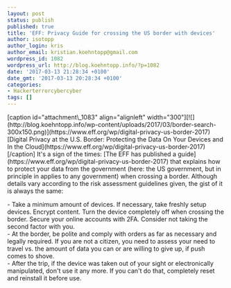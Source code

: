 ```yaml
---
layout: post
status: publish
published: true
title: 'EFF: Privacy Guide for crossing the US border with devices'
author: isotopp
author_login: kris
author_email: kristian.koehntopp@gmail.com
wordpress_id: 1082
wordpress_url: http://blog.koehntopp.info/?p=1082
date: '2017-03-13 21:28:34 +0100'
date_gmt: '2017-03-13 20:28:34 +0100'
categories:
- Hackerterrorcybercyber
tags: []
---
```

<p>[caption id="attachment\_1083" align="alignleft" width="300"][![](http://blog.koehntopp.info/wp-content/uploads/2017/03/border-search-300x150.png)](https://www.eff.org/wp/digital-privacy-us-border-2017) [Digital Privacy at the U.S. Border: Protecting the Data On Your Devices and In the Cloud](https://www.eff.org/wp/digital-privacy-us-border-2017)[/caption] It's a sign of the times: [The EFF has published a guide](https://www.eff.org/wp/digital-privacy-us-border-2017) that explains how to protect your data from the government (here: the US government, but in principle in applies to any government) when crossing a border. <!--more--> Although details vary according to the risk assessment guidelines given, the gist of it is always the same:</p>
<p>- Take a minimum amount of devices. If necessary,&nbsp;take freshly setup devices. Encrypt content. Turn the device completely off when crossing the border. Secure your online accounts with 2FA. Consider not taking the second factor with you.<br />
- At the border, be polite and comply with orders as far as necessary and legally required. If you are not a citizen, you need to assess your need to travel vs. the amount of data you can or are willing to give up, if push comes to shove.<br />
- After the trip, if the device was taken out of your sight or electronically manipulated, don't use it any more. If you can't do that, completely reset and reinstall it before use.</p>
